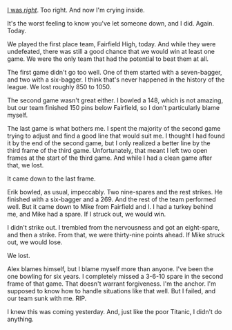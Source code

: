 [I was *right*][1]. Too right. And now I'm crying inside.

It's the worst feeling to know you've let someone down, and I did. Again. Today.

We played the first place team, Fairfield High, today. And while they were undefeated, there was still a good chance that we would win at least one game. We were the only team that had the potential to beat them at all.

The first game didn't go too well. One of them started with a seven-bagger, and two with a six-bagger. I think that's never happened in the history of the league. We lost roughly 850 to 1050.

The second game wasn't great either. I bowled a 148, which is not amazing, but our team finished 150 pins below Fairfield, so I don't particularly blame myself. 

The last game is what bothers me. I spent the majority of the second game trying to adjust and find a good line that would suit me. I thought I had found it by the end of the second game, but I only realized a better line by the third frame of the third game. Unfortunately, that meant I left two open frames at the start of the third game. And while I had a clean game after that, we lost.

It came down to the last frame.

Erik bowled, as usual, impeccably. Two nine-spares and the rest strikes. He finished with a six-bagger and a 269. And the rest of the team performed well. But it came down to Mike from Fairfield and I. I had a turkey behind me, and Mike had a spare. If I struck out, we would win.

I didn't strike out. I trembled from the nervousness and got an eight-spare, and then a strike. From that, we were thirty-nine points ahead. If Mike struck out, we would lose.

We lost.

Alex blames himself, but I blame myself more than anyone. I've been the one bowling for six years. I completely missed a 3-6-10 spare in the second frame of that game. That doesn't warrant forgiveness. I'm the anchor. I'm supposed to know how to handle situations like that well. But I failed, and our team sunk with me. RIP.

I knew this was coming yesterday. And, just like the poor Titanic, I didn't do anything.

[1]: /posts/jinxing